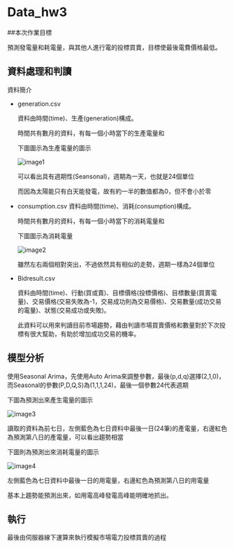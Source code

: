 # Data_hw3

##本次作業目標

預測發電量和耗電量，與其他人進行電的投標買賣，目標使最後電費價格最低。

## 資料處理和判讀

資料簡介

* generation.csv

  資料由時間(time)、生產(generation)構成。

  時間共有數月的資料，有每一個小時當下的生產電量和

  下圖圖示為生產電量的圖示

  ![image1](https://i.imgur.com/VFVWMNd.png)

  可以看出具有週期性(Seansonal)，週期為一天，也就是24個單位

  而因為太陽能只有白天能發電，故有約一半的數值都為0，但不會小於零

* consumption.csv
  資料由時間(time)、消耗(consumption)構成。
  
  時間共有數月的資料，有每一個小時當下的消耗電量和

  下圖圖示為消耗電量

  ![image2](https://i.imgur.com/7Rsgb8e.png)

  雖然左右兩個相對突出，不過依然具有相似的走勢，週期一樣為24個單位
  
* Bidresult.csv

  資料由時間(time)、行動(買或賣)、目標價格(投標價格)、目標數量(買賣電量)、交易價格(交易失敗為-1，交易成功則為交易價格)、交易數量(成功交易的電量)、狀態(交易成功或失敗)。
  
  此資料可以用來判讀目前市場趨勢，藉由判讀市場買賣價格和數量對於下次投標有很大幫助，有助於增加成功交易的機率。

## 模型分析

使用Seasonal Arima，先使用Auto Arima來調整參數，最後(p,d,q)選擇(2,1,0)，而Seasonal的參數(P,D,Q,S)為(1,1,1,24)，最後一個參數24代表週期

下圖為預測出來產生電量的圖示

![image3](https://i.imgur.com/4gEALPJ.png)

讀取的資料為前七日，左側藍色為七日資料中最後一日(24筆)的產電量，右邊紅色為預測第八日的產電量，可以看出趨勢相當

下圖則為預測出來消耗電量的圖示

![image4](https://i.imgur.com/rrrw8na.png)

左側藍色為七日資料中最後一日的用電量，右邊紅色為預測第八日的用電量

基本上趨勢能預測出來，如用電高峰發電高峰能明確地抓出。

## 執行

最後由伺服器線下運算來執行模擬市場電力投標買賣的過程
